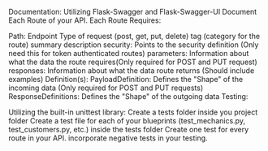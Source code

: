 Documentation:
Utilizing Flask-Swagger and Flask-Swagger-UI Document Each Route of your API. Each Route Requires:

Path:
Endpoint
Type of request (post, get, put, delete)
tag (category for the route)
summary
description
security: Points to the security definition (Only need this for token authenticated routes)
parameters: Information about what the data the route requires(Only required for POST and PUT request)
responses: Information about what the data  route returns (Should include examples)
Definition(s):
PayloadDefinition: Defines the "Shape" of the incoming data (Only required for POST and PUT requests)
ResponseDefinitions: Defines the "Shape" of the outgoing data 
Testing:

Utilizing the built-in unittest library:
Create a tests folder inside you project folder
Create a test file for each of your blueprints (test_mechanics.py, test_customers.py, etc.) inside the tests folder
Create one test for every route in your API.
incorporate negative tests in your testing.
